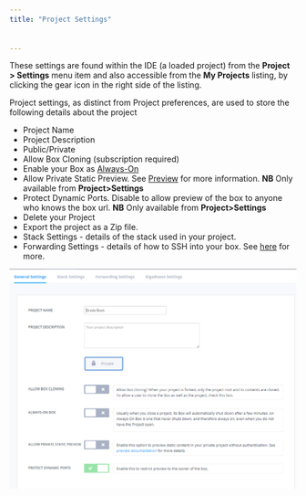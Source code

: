 ```yaml
---
title: "Project Settings"


---
```


These settings are found within the IDE (a loaded project) from the **Project > Settings** menu item and also accessible from the **My Projects** listing, by clicking the gear icon in the right side of the listing.

Project settings, as distinct from Project preferences, are used to store the following details about the project


- Project Name
- Project Description
- Public/Private
- Allow Box Cloning (subscription required)
- Enable your Box as [Always-On](/ide/boxes/always-on/)
- Allow Private Static Preview. See [Preview](/ide/features/inline-preview/) for more information. **NB** Only available from **Project>Settings**
- Protect Dynamic Ports. Disable to allow preview of the box to anyone who knows the box url. **NB** Only available from **Project>Settings**
- Delete your Project
- Export the project as a Zip file.
- Stack Settings - details of the stack used in your project.
- Forwarding Settings - details of how to SSH into your box. See [here](/ide/boxes/access/ssh-access/) for more.

<img alt="Project Setting" src="/img/project-settings.png" class="simple"/>


